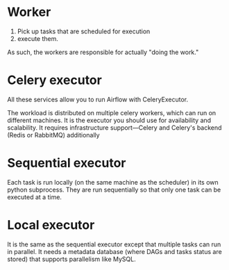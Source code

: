 # Worker

1. Pick up tasks that are scheduled for execution
2. execute them.

As such, the workers are responsible for actually "doing the work."

# Celery executor
All these services allow you to run Airflow with CeleryExecutor.

The workload is distributed on multiple celery workers, which can run on different machines. It is the executor you should use for availability and scalability. It requires infrastructure support—Celery and Celery's backend (Redis or RabbitMQ) additionally

# Sequential executor
Each task is run locally (on the same machine as the scheduler) in its own python subprocess. They are run sequentially so that only one task can be executed at a time.

# Local executor

It is the same as the sequential executor except that multiple tasks can run in parallel. It needs a metadata database (where DAGs and tasks status are stored) that supports parallelism like MySQL.


